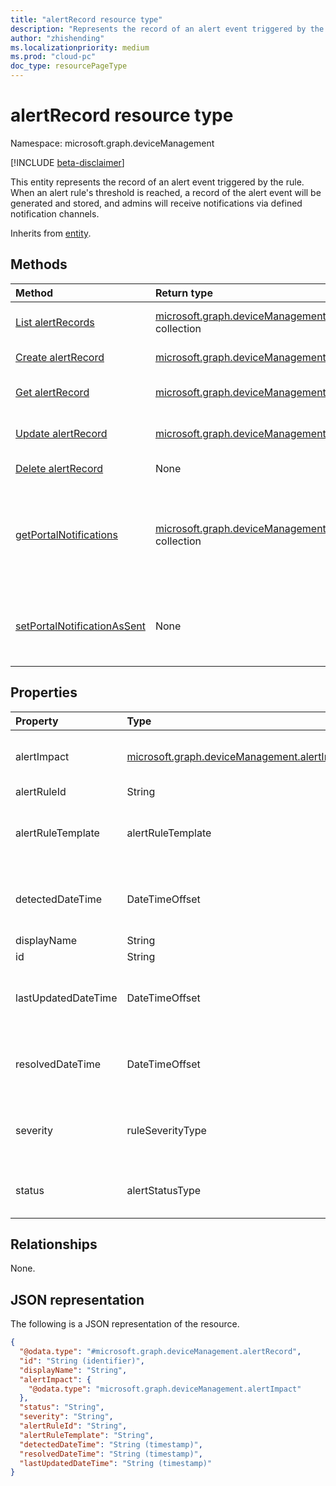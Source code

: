 ```yaml
---
title: "alertRecord resource type"
description: "Represents the record of an alert event triggered by the rule."
author: "zhishending"
ms.localizationpriority: medium
ms.prod: "cloud-pc"
doc_type: resourcePageType
---
```


# alertRecord resource type

Namespace: microsoft.graph.deviceManagement

[!INCLUDE [beta-disclaimer](../../includes/beta-disclaimer.md)]

This entity represents the record of an alert event triggered by the rule. When an alert rule's threshold is reached, a record of the alert event will be generated and stored, and admins will receive notifications via defined notification channels.

Inherits from [entity](../resources/entity.md).

## Methods
|Method|Return type|Description|
|:---|:---|:---|
|[List alertRecords](../api/devicemanagement-alertrecord-list.md)|[microsoft.graph.deviceManagement.alertRecord](../resources/devicemanagement-alertrecord.md) collection|Get a list of the [alertRecord](../resources/devicemanagement-alertrecord.md) objects and their properties.|
|[Create alertRecord](../api/devicemanagement-monitoring-post-alertrecords.md)|[microsoft.graph.deviceManagement.alertRecord](../resources/devicemanagement-alertrecord.md)|Create a new [alertRecord](../resources/devicemanagement-alertrecord.md) object.|
|[Get alertRecord](../api/devicemanagement-alertrecord-get.md)|[microsoft.graph.deviceManagement.alertRecord](../resources/devicemanagement-alertrecord.md)|Read the properties and relationships of an [alertRecord](../resources/devicemanagement-alertrecord.md) object.|
|[Update alertRecord](../api/devicemanagement-alertrecord-update.md)|[microsoft.graph.deviceManagement.alertRecord](../resources/devicemanagement-alertrecord.md)|Update the properties of an [alertRecord](../resources/devicemanagement-alertrecord.md) object.|
|[Delete alertRecord](../api/devicemanagement-alertrecord-delete.md)|None|Deletes an [alertRecord](../resources/devicemanagement-alertrecord.md) object.|
|[getPortalNotifications](../api/devicemanagement-alertrecord-getportalnotifications.md)|[microsoft.graph.deviceManagement.portalNotification](../resources/devicemanagement-portalnotification.md) collection|View a list of all portal notifications that are ready to be consumed for current user. The portal notifications can be used to publish MEM portal notifications.|
|[setPortalNotificationAsSent](../api/devicemanagement-alertrecord-setportalnotificationassent.md)|None|Set a single portal notification status to published. Will set isPortalNotificationSent property to true for current user.|

## Properties
|Property|Type|Description|
|:---|:---|:---|
|alertImpact|[microsoft.graph.deviceManagement.alertImpact](../resources/devicemanagement-alertimpact.md)|The impact of the alert event. Consists of a number followed by the aggregation type. For example: 6 Count, 12 AffectedCloudPcPercentage, etc|
|alertRuleId|String|The corresponding alert rule id.|
|alertRuleTemplate|alertRuleTemplate|The rule template of the alert event.The possible values are: `cloudPcProvisionScenario`, `cloudPcImageUploadScenario`, `cloudPcOnPremiseNetworkConnectionCheckScenario`, `unknownFutureValue`.|
|detectedDateTime|DateTimeOffset|The alert event detected time. The Timestamp type represents date and time information using ISO 8601 format. For example, midnight UTC on Jan 1, 2014 would look like this: '2014-01-01T00:00:00Z'.|
|displayName|String|The display name of the alert record.|
|id|String|The alert record id. Inherited from [entity](../resources/entity.md).|
|lastUpdatedDateTime|DateTimeOffset|The last updated time of the alert record. The Timestamp type represents date and time information using ISO 8601 format. For example, midnight UTC on Jan 1, 2014 would look like this: '2014-01-01T00:00:00Z'.|
|resolvedDateTime|DateTimeOffset|The resolved time if alert event is resolved. The Timestamp type represents date and time information using ISO 8601 format. For example, midnight UTC on Jan 1, 2014 would look like this: '2014-01-01T00:00:00Z'.|
|severity|ruleSeverityType|The severity of the alert event. Possible values are informational, warning, critical, unknown and unknownFutureValue. The possible values are: `unknown`, `informational`, `warning`, `critical`, `unknownFutureValue`.|
|status|alertStatusType|The status of the alert record. Possible values are: active, resolved and unknownFutureValue .The possible values are: `active`, `resolved`, `unknownFutureValue`.|

## Relationships
None.

## JSON representation
The following is a JSON representation of the resource.
<!-- {
  "blockType": "resource",
  "keyProperty": "id",
  "@odata.type": "microsoft.graph.deviceManagement.alertRecord",
  "baseType": "microsoft.graph.entity",
  "openType": false
}
-->
``` json
{
  "@odata.type": "#microsoft.graph.deviceManagement.alertRecord",
  "id": "String (identifier)",
  "displayName": "String",
  "alertImpact": {
    "@odata.type": "microsoft.graph.deviceManagement.alertImpact"
  },
  "status": "String",
  "severity": "String",
  "alertRuleId": "String",
  "alertRuleTemplate": "String",
  "detectedDateTime": "String (timestamp)",
  "resolvedDateTime": "String (timestamp)",
  "lastUpdatedDateTime": "String (timestamp)"
}
```
